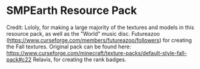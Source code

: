 # SMPEarth Resource Pack

Credit:
Lololy, for making a large majority of the textures and models in this resource pack, as well as the "World" music disc.
Futureazoo (https://www.curseforge.com/members/futureazoo/followers) for creating the Fall textures. Original pack can be found here: https://www.curseforge.com/minecraft/texture-packs/default-style-fall-pack#c22
Relavis, for creating the rank badges.